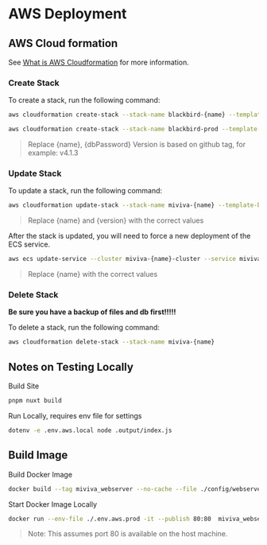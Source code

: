 # AWS Deployment

## AWS Cloud formation

See [What is AWS Cloudformation](https://docs.aws.amazon.com/AWSCloudFormation/latest/UserGuide/Welcome.html) for more information.

### Create Stack

To create a stack, run the following command:

```bash
aws cloudformation create-stack --stack-name blackbird-{name} --template-body file://./config/cloudformation/template.json --capabilities CAPABILITY_NAMED_IAM --parameters ParameterKey=DBPassword,ParameterValue={dbPassword} ParameterKey=Name,ParameterValue={name}
```

```bash
aws cloudformation create-stack --stack-name blackbird-prod --template-body file://./config/cloudformation/template.json --capabilities CAPABILITY_NAMED_IAM --parameters ParameterKey=DBPassword,ParameterValue=nkunku12 ParameterKey=Name,ParameterValue=prod
```

> Replace {name}, {dbPassword}
> Version is based on github tag, for example: v4.1.3

### Update Stack

To update a stack, run the following command:

```bash
aws cloudformation update-stack --stack-name miviva-{name} --template-body file://./config/cloudformation/template.json --capabilities CAPABILITY_NAMED_IAM --parameters ParameterKey=DBPassword,UsePreviousValue=true ParameterKey=Name,UsePreviousValue=true ParameterKey=AdminPassword,UsePreviousValue=true ParameterKey=ImageArn,ParameterValue=440026511511.dkr.ecr.us-east-1.amazonaws.com/miviva-ecr:{version}
```

> Replace {name} and {version} with the correct values

After the stack is updated, you will need to force a new deployment of the ECS service.

```bash
aws ecs update-service --cluster miviva-{name}-cluster --service miviva-{name}-service --force-new-deployment
```

> Replace {name} with the correct values

### Delete Stack

<strong>Be sure you have a backup of files and db first!!!!!</strong>

To delete a stack, run the following command:

```bash
aws cloudformation delete-stack --stack-name miviva-{name}
```

## Notes on Testing Locally

Build Site

```bash
pnpm nuxt build
```

Run Locally, requires env file for settings

```bash
dotenv -e .env.aws.local node .output/index.js
```

## Build Image

Build Docker Image

```bash
docker build --tag miviva_webserver --no-cache --file ./config/webserver/Dockerfile .  --progress=plain
```

Start Docker Image Locally

```bash
docker run --env-file ./.env.aws.prod -it --publish 80:80  miviva_webserver sh
```

> Note: This assumes port 80 is available on the host machine.
